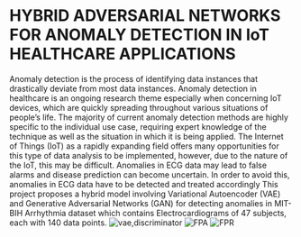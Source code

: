 # HYBRID ADVERSARIAL NETWORKS FOR ANOMALY DETECTION IN loT HEALTHCARE APPLICATIONS
Anomaly detection is the process of identifying data instances that drastically
deviate from most data instances. Anomaly detection in healthcare is an ongoing research
theme especially when concerning IoT devices, which are quickly spreading throughout
various situations of people’s life. The majority of current anomaly detection methods are
highly specific to the individual use case, requiring expert knowledge of the technique as
well as the situation in which it is being applied. The Internet of Things (IoT) as a rapidly
expanding field offers many opportunities for this type of data analysis to be implemented,
however, due to the nature of the IoT, this may be difficult. Anomalies in ECG data
may lead to false alarms and disease prediction can become uncertain. In order to avoid
this, anomalies in ECG data have to be detected and treated accordingly This project proposes a hybrid
model involving Variational Autoencoder (VAE) and Generative Adversarial Networks
(GAN) for detecting anomalies in MIT-BIH Arrhythmia dataset which contains Electrocardiograms of 47 subjects, each with 140 data
points.
![vae,discriminator](https://github.com/Harini-19Z317/Hybrid-Adversarial-Networks/assets/74368671/0f9fee0b-585f-4cb8-b2ad-65c5ee7fd658)
![FPA](https://github.com/Harini-19Z317/Hybrid-Adversarial-Networks/assets/74368671/71b1daac-01d3-4da8-a05b-448385a03d87)
![FPR](https://github.com/Harini-19Z317/Hybrid-Adversarial-Networks/assets/74368671/160c1458-c5f7-4673-ad0c-2687c97a58c6)

